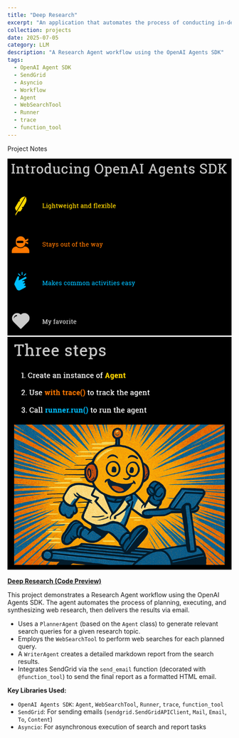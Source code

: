 ```yaml
---
title: "Deep Research"
excerpt: "An application that automates the process of conducting in-depth web research, generating detailed reports, and emailing the final output<br/><img src='/images/Agent_Course_6.png'>"
collection: projects
date: 2025-07-05
category: LLM
description: "A Research Agent workflow using the OpenAI Agents SDK"
tags:
  - OpenAI Agent SDK
  - SendGrid
  - Asyncio
  - Workflow
  - Agent
  - WebSearchTool
  - Runner
  - trace
  - function_tool
---
```


Project Notes 

![image](/images/Agent_Course_6.png)
![image](/images/Agent_Course_9.png)

**[Deep Research (Code Preview)](https://github.com/ranranrunforit/Agents/tree/main/deep_research)**

This project demonstrates a Research Agent workflow using the OpenAI Agents SDK. The agent automates the process of planning, executing, and synthesizing web research, then delivers the results via email.

- Uses a `PlannerAgent` (based on the `Agent` class) to generate relevant search queries for a given research topic.  
- Employs the `WebSearchTool` to perform web searches for each planned query.
- A `WriterAgent` creates a detailed markdown report from the search results.
- Integrates SendGrid via the `send_email` function (decorated with `@function_tool`) to send the final report as a formatted HTML email.

**Key Libraries Used:**
- `OpenAI Agents SDK`: `Agent`, `WebSearchTool`, `Runner`, `trace`, `function_tool`
- `SendGrid`: For sending emails (`sendgrid.SendGridAPIClient`, `Mail`, `Email`, `To`, `Content`)
- `Asyncio`: For asynchronous execution of search and report tasks

